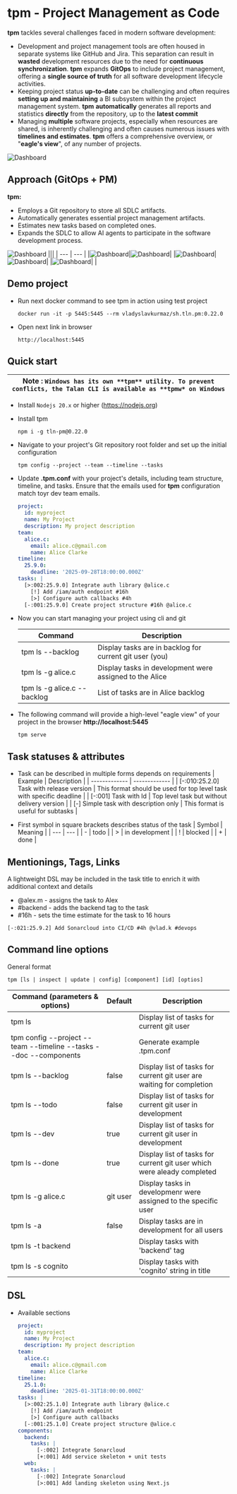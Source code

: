 # tpm - Project Management as Code
**tpm** tackles several challenges faced in modern software development:
  * Development and project management tools are often housed in separate systems like GitHub and Jira. This separation can result in **wasted** development resources due to the need for **continuous synchronization**. **tpm** expands **GitOps** to include project management, offering a **single source of truth** for all software development lifecycle activities.
  * Keeping project status **up-to-date** can be challenging and often requires **setting up and maintaining** a BI subsystem within the project management system. **tpm** **automatically** generates all reports and statistics **directly** from the repository, up to the **latest commit**
  * Managing **multiple** software projects, especially when resources are shared, is inherently challenging and often causes numerous issues with **timelines and estimates**. **tpm** offers a comprehensive overview, or "**eagle's view**", of any number of projects.

![Dashboard](docs/tpm-pm-issues.png)

## Approach (GitOps + PM)
**tpm:**
- Employs a Git repository to store all SDLC artifacts.
- Automatically generates essential project management artifacts.
- Estimates new tasks based on completed ones.
- Expands the SDLC to allow AI agents to participate in the software development process.

![Dashboard](docs/tpm-pm-as-code.png)
|||
| --- | --- |
|![Dashboard](docs/tpm-01.png)|![Dashboard](docs/tpm-02.png)|
|![Dashboard](docs/tpm-03.png)|![Dashboard](docs/tpm-04.png)|
|![Dashboard](docs/tpm-05.png)| |

## Demo project
* Run next docker command to see tpm in action using test project
  ```
  docker run -it -p 5445:5445 --rm vladyslavkurmaz/sh.tln.pm:0.22.0
  ```
* Open next link in browser
  ```
  http://localhost:5445
  ```

## Quick start
| **Note** : `Windows has its own **tpm** utility. To prevent conflicts, the Talan CLI is available as **tpmw* on Windows` |
| ----------------------------------|

* Install `Nodejs 20.x` or higher (https://nodejs.org)
* Install tpm
  ```
  npm i -g tln-pm@0.22.0
  ```
* Navigate to your project's Git repository root folder and set up the initial configuration
  ```
  tpm config --project --team --timeline --tasks
  ```
* Update **.tpm.conf** with your project's details, including team structure, timeline, and tasks. Ensure that the emails used for **tpm** configuration match toyr dev team emails.

  ```yml
  project:
    id: myproject
    name: My Project
    description: My project description
  team:
    alice.c:
      email: alice.c@gmail.com
      name: Alice Clarke
  timeline:
    25.9.0:
      deadline: '2025-09-28T18:00:00.000Z'
  tasks: |
    [>:002:25.9.0] Integrate auth library @alice.c
      [!] Add /iam/auth endpoint #16h
      [>] Configure auth callbacks #4h
    [-:001:25.9.0] Create project structure #16h @alice.c
  ```
* Now you can start managing your project using cli and git

  | Command | Description |
  | ------------- | -------------
  | tpm ls --backlog | Display tasks are in backlog for current git user (you) |
  | tpm ls -g alice.c | Display tasks in development were assigned to the Alice |
  | tpm ls -g alice.c --backlog | List of tasks are in Alice backlog |
* The following command will provide a high-level "eagle view" of your project in the browser **http://localhost:5445**
  ```
  tpm serve
  ```

## Task statuses & attributes
  * Task can be described in multiple forms depends on requirements
    | Example  | Description |
    | ------------- | ------------- |
    | [-:010:25.2.0] Task with release version | This format should be used for top level task with specific deadline |
    | [-:001] Task with Id | Top level task but without delivery version |
    | [-] Simple task with description only | This format is useful for subtasks |
  
  * First symbol in square brackets describes status of the task
    | Symbol | Meaning         |
    | ---    | ---             |
    | \-     | todo            |
    | >      | in development  |
    | !      | blocked         |
    | \+     | done            |

## Mentionings, Tags, Links
A lightweight DSL may be included in the task title to enrich it with additional context and details
  * @alex.m - assigns the task to Alex
  * #backend - adds the backend tag to the task
  * #16h - sets the time estimate for the task to 16 hours
```
[-:021:25.9.2] Add Sonarcloud into CI/CD #4h @vlad.k #devops
```

## Command line options
General format
```
tpm [ls | inspect | update | config] [component] [id] [optios]
```
| Command (parameters & options)  | Default | Description |
| ------------- | ------------- | ------------- |
| tpm ls | | Display list of tasks for current git user |
| tpm config --project --team --timeline --tasks --doc --components | | Generate example .tpm.conf |
| tpm ls --backlog | false | Display list of tasks for current git user are waiting for completion |
| tpm ls --todo | false | Display list of tasks for current git user in development |
| tpm ls --dev | true | Display list of tasks for current git user in development |
| tpm ls --done | true | Display list of tasks for current git user which were aleady completed |
| tpm ls -g alice.c | git user |  Display tasks in developmenr were assigned to the specific user |
| tpm ls -a | false | Display tasks are in development for all users |
| tpm ls -t backend | | Display tasks with 'backend' tag |
| tpm ls -s cognito | | Display tasks with 'cognito' string in title |

## DSL

* Available sections

  ```yml
  project:
    id: myproject
    name: My Project
    description: My project description
  team:
    alice.c:
      email: alice.c@gmail.com
      name: Alice Clarke
  timeline:
    25.1.0:
      deadline: '2025-01-31T18:00:00.000Z'
  tasks: |
    [>:002:25.1.0] Integrate auth library @alice.c
      [!] Add /iam/auth endpoint
      [>] Configure auth callbacks
    [-:001:25.1.0] Create project structure @alice.c
  components:
    backend:
      tasks: |
        [-:002] Integrate Sonarcloud
        [+:001] Add service skeleton + unit tests
    web:
      tasks: |
        [-:002] Integrate Sonarcloud
        [>:001] Add landing skeleton using Next.js
  ```  
